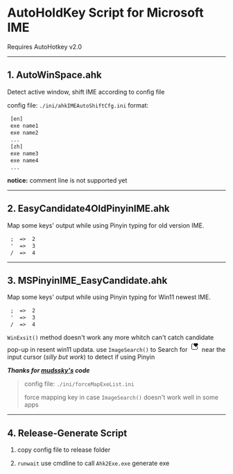 # AutoHoldKey Script for Microsoft IME


Requires AutoHotkey v2.0

----

## 1. AutoWinSpace.ahk

Detect active window, shift IME according to config file

 config file: `./ini/ahkIMEAutoShiftCfg.ini`
format:
```
 [en]
 exe name1
 exe name2
 ...
 [zh] 
 exe name3
 exe name4
 ...   
```

 **notice:** comment line is not supported yet

----

## 2. EasyCandidate4OldPinyinIME.ahk

Map some keys' output while using Pinyin typing for old version IME.

```
 ;  =>  2
 '  =>  3
 /  =>  4
```

---

## 3. MSPinyinIME_EasyCandidate.ahk

Map some keys' output while using Pinyin typing for Win11 newest IME.
```
 ;  =>  2
 '  =>  3
 /  =>  4
```
`WinExsit()` method doesn't work any more whitch can't catch candidate pop-up in resent win11 updata.
use `ImageSearch()` to Search for ![win11PinyinCandidateWindowIcon](/pic/Win11PinyinIME_logo.png) near the input cursor (*silly but work*) to detect if using Pinyin

***Thanks for [mudssky's](https://github.com/mudssky/myAHKScripts) code***

> config file: `./ini/forceMapExeList.ini`
> 
> force mapping key in case `ImageSearch()` doesn't work well in some apps
---

## 4. Release-Generate Script

1. copy config file to release folder

2. `runwait` use cmdline to call `Ahk2Exe.exe` generate exe 

